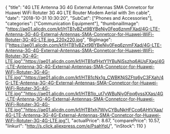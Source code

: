 {
	"title": "4G LTE Antenna 3G 4G External Antennas SMA Connetcor for Huawei WiFi Rotuter 3G 4G LTE Router Modem Aerial with 3m cable",
	"date": "2018-10-31 10:30:20",
	"SubCat": ["Phones and Accessories"],
	"categories": ["Communication Equipment"],
	"thumbnailImage": "https://ae01.alicdn.com/kf/HTB1vBZxt9BYBeNjy0Feq6znmFXad/4G-LTE-Antenna-3G-4G-External-Antennas-SMA-Connetcor-for-Huawei-WiFi-Rotuter-3G-4G-LTE.jpg_220x220.jpg",
	"BigImage": ["https://ae01.alicdn.com/kf/HTB1vBZxt9BYBeNjy0Feq6znmFXad/4G-LTE-Antenna-3G-4G-External-Antennas-SMA-Connetcor-for-Huawei-WiFi-Rotuter-3G-4G-LTE.jpg","https://ae01.alicdn.com/kf/HTB1qfHxtY1YBuNjSszhq6AUsFXag/4G-LTE-Antenna-3G-4G-External-Antennas-SMA-Connetcor-for-Huawei-WiFi-Rotuter-3G-4G-LTE.jpg","https://ae01.alicdn.com/kf/HTB1cNx1g_CWBKNjSZFtq6yC3FXah/4G-LTE-Antenna-3G-4G-External-Antennas-SMA-Connetcor-for-Huawei-WiFi-Rotuter-3G-4G-LTE.jpg","https://ae01.alicdn.com/kf/HTB1lo_ut7yWBuNjy0Fpq6yssXXas/4G-LTE-Antenna-3G-4G-External-Antennas-SMA-Connetcor-for-Huawei-WiFi-Rotuter-3G-4G-LTE.jpg","https://ae01.alicdn.com/kf/HTB1xh7WlyCYBuNkHFCcq6AHtVXaa/4G-LTE-Antenna-3G-4G-External-Antennas-SMA-Connetcor-for-Huawei-WiFi-Rotuter-3G-4G-LTE.jpg"],
	"actualPrice": 8.67,
	"comparePrice": 10.57,
	"linkurl": "http://s.click.aliexpress.com/e/PsahYqU",
	"inStock": 110
}
